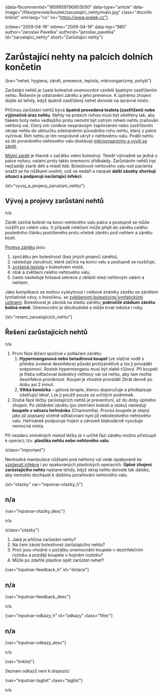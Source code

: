 
{data-fbcommentid="1859959790803050" data-type="article" data-image="/files/preview/koutek/zarustajici_nehty/main.jpg" class="docinfo linklist" xml:lang="cs" ns="https://www.pralek.cz"}

{ctime="2009-04-19" mtime="2009-04-19" data-top="985" author="Jaroslav Pavelka" authorid="jaroslav\_pavelka" id="zarustajici\_nehty" short="Zarůstající nehty"}

# Zarůstající nehty na palcích dolních končetin

<!-- generated attribute kw by user_updatekw.sh on 2020-09-18, do not edit -->

{kw="nehet, hygiena, zánět, prevence, teplota, mikroorganizmy, pohyb"}

Zarůstání nehtů je časté bolestivé onemocnění vzniklé špatným zastřižením nehtu. Řešením je odstranění zánětu a jeho prevence. K úplnému zhojení dojde až tehdy, když špatně zastřižený nehet doroste na správné místo.

Příčinou zarůstání nehtů bývá **špatně provedená toaleta (zastřižení) nebo výjimečně úraz nehtu**. Nehty na prstech nohou musí být ošetřeny tak, aby tlakem boty nebo vedlejšího prstu nemohl být ostrým rohem nehtu zraňován nehtový val. Ostrý roh vznikne nesprávným zapilováním nebo zastřižením okraje nehtu do obloučku odstraněním původního rohu nehtu, který z palce vyčníval. Roh nehtu je tím nesprávně ukryt v nehtovému valu. Podél nehtu se do poraněného nehtového valu dostávají [mikroorganizmy a vyvíjí se zánět][1].

[Místní zánět][2] je hlavně v začátku velmi bolestivý. Téměř výhradně se jedná o palce nohou; ostatní prsty takto onemocní zřídkakdy. Zarůstáním nehtů trpí nejčastěji starší děti a mladí lidé. Bolestivost nehtového valu nutí pacienta snažit se ho nůžkami uvolnit, což se nedaří a naopak **další zásahy zhoršují situaci a podporují narůstající infekci**.

{id="vyvoj\_a\_projevy\_zarustani\_nehtu"}

## Vývoj a projevy zarůstání nehtů

n/a

Zánět začíná bolestí na konci nehtového valu palce a postupně se může rozšířit po celém valu. V případě neléčení může přejít do zánětu celého posledního článku postiženého prstu včetně zánětu pod nehtem a zánětu kosti.

[Projevy zánětu][3] jsou:

  1. zpočátku jen bolestivost (bez jiných projevů zánětu),
  2. následuje zarudnutí, které začíná na konci valu a postupně se rozšiřuje,
  3. [zvýšená teplota][4] v bolestivém místě,
  4. otok a zvětšení celého nehtového valu,
  5. často následuje hnisavá sekrece z oblasti mezi nehtovým valem a nehtem.

Jako komplikace se mohou vyskytnout i celkové známky zánětu se zánětem lymfatické cévy, s horečkou, se [zvětšenými bolestivými lymfatickými uzlinami][5]. Bolestivost je závislá na stádiu zánětu; **pokročilé stádium zánětu bolívá méně**. Onemocnění je dlouhodobé a může trvat měsíce i roky.

{id="reseni\_zarustajicich\_nehtu"}

## Řešení zarůstajících nehtů

n/a

  1. První fáze léčení spočívá v potlačení zánětu: 
      1. **Hypermanganová nebo betadinová koupel** (ve vlažné vodě s příměsí zvolené desinfekce) působí protizánětlivě a lze ji provádět svépomocí. Roztok hypermanganu musí být slabě růžový. Při koupeli je třeba odtlačovat bolestivý nehtový val od nehtu, aby tam mohla desinfekce proniknout. Koupel je vhodné provádět 2krát denně po dobu asi 2 minut.
      2. **Vlhká komůrka** – gelová terapie, kterou doporučuje a předepisuje ošetřující lékař. Lze ji použít pouze za určitých podmínek.
  2. Druhá fáze léčby zarůstajících nehtů je preventivní, až do doby úplného zhojení. Po zklidnění zánětu (po zmírnění bolesti a otoku) následují **koupele v odvaru heřmánku** (Chamomilla). Proces koupele je stejný jako již popsaný včetně odtlačovaní nyní již nebolestivého nehtového valu. Heřmánek podporuje hojení a zároveň blahodárně vysušuje nemocná místa.

Při nezdaru zmíněných metod léčby je v určité fázi zánětu možno přistoupit k operaci; tzv. **plastika nehtu nebo nehtového valu**.

{class="important"}

Nevhodná manipulace nůžkami pod nehtový val vede opakovaně ke [vzplanutí infekce][1] i po opakovaných plastických operacích. **Úplné zhojení zarůstajícího nehtu** nastane tehdy, když okraj nehtu doroste tak daleko, aby nemohlo docházet k dalšímu poraňování nehtového valu.

{id="otazky" var="inputvar-otazky_h"}

## n/a

{var="inputvar-otazky_desc"}

n/a

{class="otazky"}

  1. Jaká je příčina zarůstání nehtu?
  2. Na čem závisí bolestivost zarůstajícího nehtu?
  3. Proč jsou vhodné v počátku onemocnění koupele v dezinfekčním roztoku a později koupele v hojivém roztoku?
  4. Může po zdařilé plastice opět zarůstat nehet?

{var="inputvar-feedback_h" id="dotace"}

## n/a

{var="inputvar-feedback_desc"}

n/a

{var="inputvar-odkazy_h" id="odkazy" class="filter"}

## n/a

{var="inputvar-odkazy_desc"}

n/a

{var="linklist"}

Seznam odkazů není k dispozici

{var="inputvar-taglist" class="taglist"}

n/a

 [1]: bakterie
 [2]: lecba_zanetu
 [3]: zanet
 [4]: teplota
 [5]: lymfaticke_uzliny

